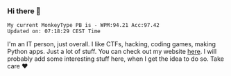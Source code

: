 ### Hi there 👋
<!-- PB START -->
```
My current MonkeyType PB is - WPM:94.21 Acc:97.42
Updated on: 07:18:29 CEST Time
```
<!-- PB END -->
I'm an IT person, just overall. I like CTFs, hacking, coding games, making Python apps. Just a lot of stuff.
You can check out my website [here](https://skill3472.github.io/).
I will probably add some interesting stuff here, when I get the idea to do so. Take care ❤️

